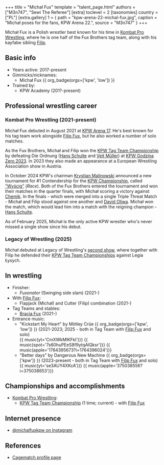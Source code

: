 +++
title = "Michał Fux"
template = "talent_page.html"
authors = ["M3n747", "Sewi The Referee"]
[extra]
toclevel = 2
[taxonomies]
country = ["PL"]
[extra.gallery]
1 = { path = "kpw-arena-22-michal-fux.jpg", caption = "Michał poses for the fans, KPW Arena 22.", source = "M3n747" }
+++

Michał Fux is a Polish wrestler best known for his time in [Kombat Pro Wrestling](@/o/kpw.md), where he is one half of the Fux Brothers tag team, along with his kayfabe sibling [Filip](@/w/filip-fux.md).

## Basic info

* Years active: 2017-present
* Gimmicks/nicknames:
  - Michał Fux {{ org_badge(orgs=['kpw', 'low']) }}
* Trained by:
  - KPW Academy (201?-present)

## Professional wrestling career

### Kombat Pro Wrestling (2021-present)

Michał Fux debuted in August 2021 at [KPW Arena 17](@/e/kpw/2021-08-21-kpw-arena-17.md). He's best known for his tag team work alongside [Filip Fux](@/w/filip-fux.md), but he also worked a number of solo matches.

As the Fux Brothers, Michał and Filip won the [KPW Tag Team Championship](@/c/kpw-tag-team-championship.md) by defeating Die Ordnung ([Hans Schulte](@/w/hans-schulte.md) and [Veit Müller](@/w/veit-mueller.md)) at [KPW Godzina Zero 2023](2023-08-18-kpw-godzina-zero-2023.md). In 2023 they also made an appearance at a European Wrestling Association show in Austria.

In October 2024 KPW's chairman [Krystian Malinowski](@/w/krystian-malinowski.md) announced a new tournament for #1 Contendership for the [KPW Championship](@/c/kpw-championship.md), called ["Wyścig"](@/e/kpw/2024-11-15-kpw-arena-26.md) (_Race_). Both of the Fux Brothers entered the tournament and won their matches in the quarter finals, with Michał scoring a victory against [Chemik](@/w/chemik.md). In the finals - which were merged into a single Triple Threat Match - Michał and Filip stood against one another and [David Oliwa](@/w/david-oliwa.md). Michał won the match, which would lead him into a match with the reigning champion - [Hans Schulte](@/w/hans-schulte.md).

As of February 2025, Michał is the only active KPW wrestler who's never missed a single show since his debut.

### Legacy of Wrestling (2025)

Michał debuted at Legacy of Wrestling's [second show](@/e/low/2025-04-06-low-2.md), where together with Filip he defended their [KPW Tag Team Championships](@/c/kpw-tag-team-championship.md) against Legia Łysych.

## In wrestling

* Finisher:
  - _Fuxonator_ (Swinging side slam) (2021-)
* With [Filip Fux](@/w/filip-fux.md):
  - Flapjack (Michał) and Cutter (Filip) combination (2021-)
* Tag Teams and stables:
  - [Bracia Fux](@/tt/bracia-fux.md) (2021-)
* Entrance music:
  - "Kickstart My Heart" by Mötley Crüe
    {{ org_badge(orgs=['kpw', 'low']) }} (2021-2023; 2025 - both in Tag Team with [Filip Fux](@/w/filip-fux.md) and solo)<br>
    {{ music(yt='CmXWkMlKFkI')}}
    {{ music(spot='7s60huPEeS8f9ytqAlQksr')}}
    {{ music(apple='1764395673?i=1764396024')}}
  - "Better days" by Dangerous New Machine
    {{ org_badge(orgs=['kpw']) }} (2023-present - both in Tag Team with [Filip Fux](@/w/filip-fux.md) and solo)<br>
    {{ music(yt='se3AUY4XKcA')}}
    {{ music(apple='375038556?i=375038653')}}

## Championships and accomplishments

* [Kombat Pro Wrestling](@/o/kpw.md):
  - [KPW Tag Team Championship](@/c/kpw-tag-team-championship.md) (1 time; current) - with [Filip Fux](@/w/filip-fux.md)

## Internet presence

* [@michalfuxkpw on Instagram](https://www.instagram.com/michalfuxkpw/)

## References

* [Cagematch profile page](https://www.cagematch.net/?id=2&nr=25534)
